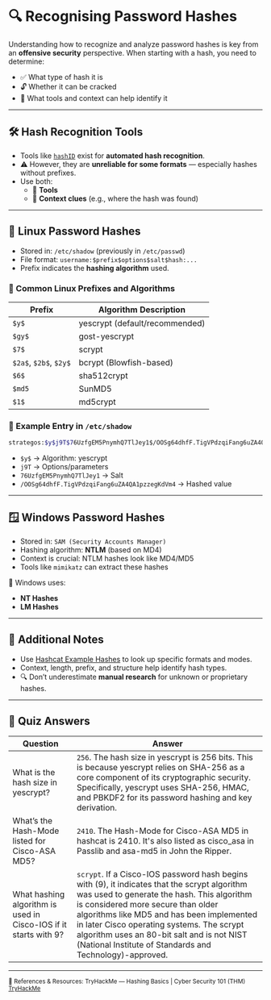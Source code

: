 # 🔍 Recognising Password Hashes

Understanding how to recognize and analyze password hashes is key from an **offensive security** perspective. When starting with a hash, you need to determine:

- ✅ What type of hash it is
- 🔓 Whether it can be cracked
- 🧠 What tools and context can help identify it

---

## 🛠️ Hash Recognition Tools

- Tools like [`hashID`](https://pypi.org/project/hashID/) exist for **automated hash recognition**.
- ⚠️ However, they are **unreliable for some formats** — especially hashes without prefixes.
- Use both:
  - 🔧 **Tools**
  - 🧠 **Context clues** (e.g., where the hash was found)

---

## 🐧 Linux Password Hashes

- Stored in: `/etc/shadow` (previously in `/etc/passwd`)
- File format: `username:$prefix$options$salt$hash:...`
- Prefix indicates the **hashing algorithm** used.

### 🔑 Common Linux Prefixes and Algorithms

| Prefix   | Algorithm Description |
|----------|------------------------|
| `$y$`    | yescrypt (default/recommended) |
| `$gy$`   | gost-yescrypt |
| `$7$`    | scrypt |
| `$2a$`, `$2b$`, `$2y$` | bcrypt (Blowfish-based) |
| `$6$`    | sha512crypt |
| `$md5`   | SunMD5 |
| `$1$`    | md5crypt |

### 📌 Example Entry in `/etc/shadow`

```bash
strategos:$y$j9T$76UzfgEM5PnymhQ7TlJey1$/OOSg64dhfF.TigVPdzqiFang6uZA4QA1pzzegKdVm4:...
```

- `$y$` → Algorithm: yescrypt
- `j9T` → Options/parameters
- `76UzfgEM5PnymhQ7TlJey1` → Salt
- `/OOSg64dhfF.TigVPdzqiFang6uZA4QA1pzzegKdVm4` → Hashed value

---

## 🪟 Windows Password Hashes

- Stored in: `SAM (Security Accounts Manager)`
- Hashing algorithm: **NTLM** (based on MD4)
- Context is crucial: NTLM hashes look like MD4/MD5
- Tools like `mimikatz` can extract these hashes

🔑 Windows uses:
- **NT Hashes**
- **LM Hashes**

---

## 🧠 Additional Notes

- Use [Hashcat Example Hashes](https://hashcat.net/wiki/doku.php?id=example_hashes) to look up specific formats and modes.
- Context, length, prefix, and structure help identify hash types.
- 🔍 Don’t underestimate **manual research** for unknown or proprietary hashes.

---

## 🧩 Quiz Answers

| Question                                                       | Answer    |
|----------------------------------------------------------------|-----------|
| What is the hash size in yescrypt?                             | `256`. The hash size in yescrypt is 256 bits. This is because yescrypt relies on SHA-256 as a core component of its cryptographic security. Specifically, yescrypt uses SHA-256, HMAC, and PBKDF2 for its password hashing and key derivation.     |
| What’s the Hash-Mode listed for Cisco-ASA MD5?                 | `2410`. The Hash-Mode for Cisco-ASA MD5 in hashcat is 2410. It's also listed as cisco_asa in Passlib and asa-md5 in John the Ripper.     |
| What hashing algorithm is used in Cisco-IOS if it starts with $9$? | `scrypt`. If a Cisco-IOS password hash begins with \(9\), it indicates that the scrypt algorithm was used to generate the hash. This algorithm is considered more secure than older algorithms like MD5 and has been implemented in later Cisco operating systems. The scrypt algorithm uses an 80-bit salt and is not NIST (National Institute of Standards and Technology)-approved.  |

---

<sub>🔗 References & Resources:
TryHackMe — Hashing Basics | Cyber Security 101 (THM) [TryHackMe](https://tryhackme.com/room/hashingbasics)</sub>
